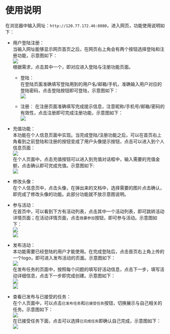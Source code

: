 # 使用说明

在浏览器中输入网址：```http://120.77.172.46:8080```，进入网页，功能使用说明如下：  

- 用户登陆注册：  
    当输入网址能够显示网页首页之后，在网页右上角会有两个按钮选择登陆和注册功能，示意图如下：  
    ![](assets/logineg.png)  
    根据需求，点击其中一个，即对应进入登陆与注册功能页面。  
    - 登陆：  
        在登陆页面准确填写登陆用到的用户名/邮箱/手机，准确输入用户对应的登陆密码，点击登陆按钮即可登陆，示意图如下：  
        ![](assets/logineg1.png)
    
    - 注册：
        在注册页面准确填写完成提示信息，注意昵称/手机号/邮箱/密码的有效性，点击注册即可完成注册功能，示意图如下：  
        ![](assets/registereg.png)  

- 充值功能：  
    本功能在个人信息页面中实现。当完成登陆/注册功能之后，可以在首页右上角看到之前登陆和注册的按钮变成了用户头像提示按钮，点击可以进入到个人信息页面：  
    ![](assets/paymenteg1.png)  
    在个人页面中，点击充值按钮可以进入到充值对话框中，输入需要的充值金额，点击确认即可完成充值。示意图如下:  
    ![](assets/paymenteg2.png)  

- 修改头像：  
    在个人信息页中，点击头像，在弹出来的文档中，选择需要的图片点击确认，即完成了修改头像的功能。此部分功能就不放示意图说明。  

- 参与活动：  
    在首页中，可以看到下方有活动列表，点击其中一个活动列表，即可跳转活动详情页面；在活动详情页面，点击```我要参加```按钮，即可参与活动。示意图如下：  
    ![](assets/joineg1.png)  
    ![](assets/joineg2.png)  

- 发布活动：  
    本功能需要已经登陆的用户才能使用。在完成登陆后，点击首页右上角上传的一个logo，即可进入发布活动的页面。示意图如下：  
    ![](assets/createeg1.png)  
    在发布任务的页面中，按照每个问题的填写好活动信息，点击下一步，填写活动详细信息，点击下一步即完成创建。示意图如下：  
    ![](assets/createeg2.png)  
    ![](assets/createeg3.png)  

- 查看已发布与已接受的任务：  
    在个人页面中，可以点击```已发布任务```和```已接受任务```按钮，切换展示与自己相关的任务。示意图如下：  
    ![](assets/infoeg.png)  
    在已接受任务下面，点击可以选择```已完成任务```即确认自己完成，示意图如下：  
    ![](assets/comfirmeg.png)